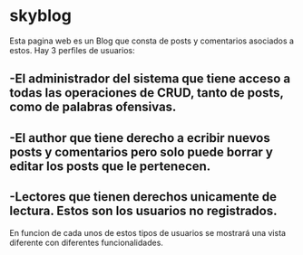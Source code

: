 # skyblog

Esta pagina web es un Blog que consta de posts y comentarios asociados a estos.
Hay 3 perfiles de usuarios: 
## -El administrador del sistema que tiene acceso a todas las operaciones de CRUD, tanto de posts, como de palabras ofensivas. 
## -El author que tiene derecho a ecribir nuevos posts y comentarios pero solo puede borrar y editar los posts que le pertenecen.
## -Lectores que tienen derechos unicamente de lectura. Estos son los usuarios no registrados. 

En funcion de cada unos de estos tipos de usuarios se mostrará una vista diferente con diferentes funcionalidades. 
